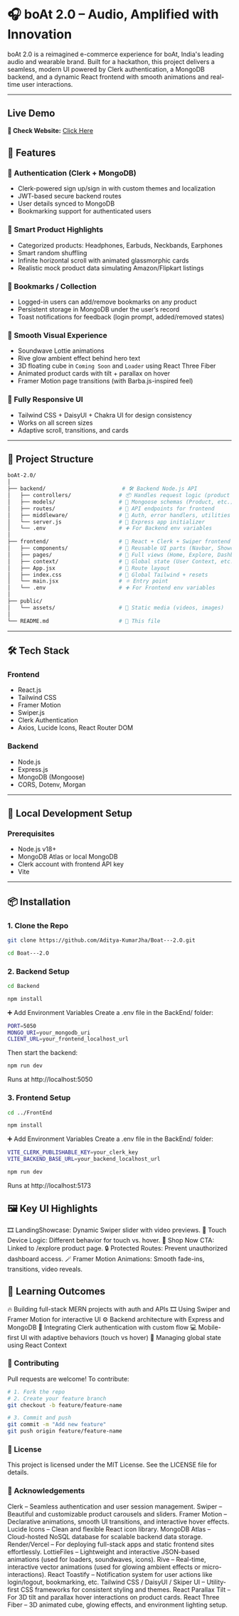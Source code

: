 # 🎧 boAt 2.0 – Audio, Amplified with Innovation

boAt 2.0 is a reimagined e-commerce experience for boAt, India's leading audio and wearable brand. Built for a hackathon, this project delivers a seamless, modern UI powered by Clerk authentication, a MongoDB backend, and a dynamic React frontend with smooth animations and real-time user interactions.

---
## Live Demo
**🔗 Check Website:** [Click Here](https://boat-20.vercel.app/)


## 🚀 Features

### 🔐 Authentication (Clerk + MongoDB)
- Clerk-powered sign up/sign in with custom themes and localization
- JWT-based secure backend routes
- User details synced to MongoDB
- Bookmarking support for authenticated users

### 🧠 Smart Product Highlights
- Categorized products: Headphones, Earbuds, Neckbands, Earphones
- Smart random shuffling
- Infinite horizontal scroll with animated glassmorphic cards
- Realistic mock product data simulating Amazon/Flipkart listings

### 💾 Bookmarks / Collection
- Logged-in users can add/remove bookmarks on any product
- Persistent storage in MongoDB under the user’s record
- Toast notifications for feedback (login prompt, added/removed states)

### 🎨 Smooth Visual Experience
- Soundwave Lottie animations
- Rive glow ambient effect behind hero text
- 3D floating cube in `Coming Soon` and `Loader` using React Three Fiber
- Animated product cards with tilt + parallax on hover
- Framer Motion page transitions (with Barba.js-inspired feel)

### 📱 Fully Responsive UI
- Tailwind CSS + DaisyUI + Chakra UI for design consistency
- Works on all screen sizes
- Adaptive scroll, transitions, and cards

---

## 📂 Project Structure

```bash
boAt-2.0/
│
├── backend/                        # 🛠️ Backend Node.js API
│   ├── controllers/               # 📦 Handles request logic (product routes)
│   ├── models/                    # 🧬 Mongoose schemas (Product, etc.)
│   ├── routes/                    # 🚏 API endpoints for frontend
│   ├── middleware/                # 🔐 Auth, error handlers, utilities
│   └── server.js                  # 🚀 Express app initializer
│   └── .env                       # ➕ For Backend env variables
│
├── frontend/                      # 🎨 React + Clerk + Swiper frontend
│   ├── components/                # 🧩 Reusable UI parts (Navbar, Showcase, etc.)
│   ├── pages/                     # 📄 Full views (Home, Explore, Dashboard)
│   ├── context/                   # 🧠 Global state (User Context, etc.)
│   ├── App.jsx                    # 🚏 Route layout
│   ├── index.css                  # 🎨 Global Tailwind + resets
│   └── main.jsx                   # ⚛️ Entry point
│   └── .env                       # ➕ For Frontend env variables
│
├── public/
│   └── assets/                    # 📂 Static media (videos, images)
│                          
└── README.md                      # 📘 This file
```


---

## 🛠️ Tech Stack

### Frontend
- React.js
- Tailwind CSS
- Framer Motion
- Swiper.js
- Clerk Authentication
- Axios, Lucide Icons, React Router DOM

### Backend
- Node.js
- Express.js
- MongoDB (Mongoose)
- CORS, Dotenv, Morgan


---

## 🧪 Local Development Setup

### Prerequisites
- Node.js v18+
- MongoDB Atlas or local MongoDB
- Clerk account with frontend API key
- Vite

---

## 📦 Installation

### 1. Clone the Repo

```bash
git clone https://github.com/Aditya-KumarJha/Boat---2.O.git
```
```bash
cd Boat---2.O
```

### 2. Backend Setup

```bash
cd Backend
```
```bash
npm install
```

➕ Add Environment Variables
Create a .env file in the BackEnd/ folder:

```bash
PORT=5050
MONGO_URI=your_mongodb_uri
CLIENT_URL=your_frontend_localhost_url
```

Then start the backend:
```bash
npm run dev
```

Runs at http://localhost:5050

### 3. Frontend Setup

```bash
cd ../FrontEnd
```
```bash
npm install
```

➕ Add Environment Variables
Create a .env file in the BackEnd/ folder:

```bash
VITE_CLERK_PUBLISHABLE_KEY=your_clerk_key
VITE_BACKEND_BASE_URL=your_backend_localhost_url

```

```bash
npm run dev
```

Runs at http://localhost:5173

## 🖼 Key UI Highlights
🎞️ LandingShowcase: Dynamic Swiper slider with video previews.
📱 Touch Device Logic: Different behavior for touch vs. hover.
🛒 Shop Now CTA: Linked to /explore product page.
🔒 Protected Routes: Prevent unauthorized dashboard access.
🪄 Framer Motion Animations: Smooth fade-ins, transitions, video reveals.

## 🧠 Learning Outcomes
🔥 Building full-stack MERN projects with auth and APIs
🎞️ Using Swiper and Framer Motion for interactive UI
⚙️ Backend architecture with Express and MongoDB
🔐 Integrating Clerk authentication with custom flow
💻 Mobile-first UI with adaptive behaviors (touch vs hover)
📁 Managing global state using React Context

### 🤝 Contributing
Pull requests are welcome!
To contribute:
```bash
# 1. Fork the repo
# 2. Create your feature branch
git checkout -b feature/feature-name

# 3. Commit and push
git commit -m "Add new feature"
git push origin feature/feature-name
```

### 📄 License
This project is licensed under the MIT License. See the LICENSE file for details.

### 🙏 Acknowledgements
Clerk – Seamless authentication and user session management.
Swiper – Beautiful and customizable product carousels and sliders.
Framer Motion – Declarative animations, smooth UI transitions, and interactive hover effects.
Lucide Icons – Clean and flexible React icon library.
MongoDB Atlas – Cloud-hosted NoSQL database for scalable backend data storage.
Render/Vercel – For deploying full-stack apps and static frontend sites effortlessly.
LottieFiles – Lightweight and interactive JSON-based animations (used for loaders, soundwaves, icons).
Rive – Real-time, interactive vector animations (used for glowing ambient effects or micro-interactions).
React Toastify – Notification system for user actions like login/logout, bookmarking, etc.
Tailwind CSS / DaisyUI / Skiper UI – Utility-first CSS frameworks for consistent styling and themes.
React Parallax Tilt – For 3D tilt and parallax hover interactions on product cards.
React Three Fiber – 3D animated cube, glowing effects, and environment lighting setup.
